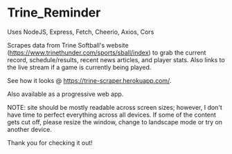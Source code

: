 # Trine_Reminder

Uses NodeJS, Express, Fetch, Cheerio, Axios, Cors

Scrapes data from Trine Softball's website (https://www.trinethunder.com/sports/sball/index) to grab the current record, schedule/results, recent news articles, and player stats. Also links to the live stream if a game is currently being played.


See how it looks @ https://trine-scraper.herokuapp.com/.

Also available as a progressive web app.


NOTE: site should be mostly readable across screen sizes; however, I don't have time to perfect everything across all devices. If some of the content gets cut off, please resize the window, change to landscape mode or try on another device.

Thank you for checking it out!
